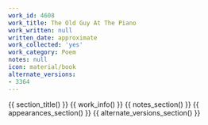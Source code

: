 ```yaml
---
work_id: 4608
work_title: The Old Guy At The Piano
work_written: null
written_date: approximate
work_collected: 'yes'
work_category: Poem
notes: null
icon: material/book
alternate_versions:
- 3364
---
```


{{ section_title() }}
{{ work_info() }}
{{ notes_section() }}
{{ appearances_section() }}
{{ alternate_versions_section() }}